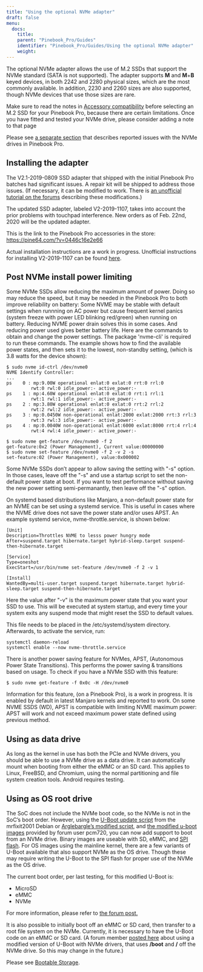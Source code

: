 ```yaml
---
title: "Using the optional NVMe adapter"
draft: false
menu:
  docs:
    title:
    parent: "Pinebook_Pro/Guides"
    identifier: "Pinebook_Pro/Guides/Using the optional NVMe adapter"
    weight: 
---
```

	
The optional NVMe adapter allows the use of M.2 SSDs that support the NVMe standard (SATA is not supported).  The adapter supports **M** and **M**+**B** keyed devices, in both 2242 and 2280 physical sizes, which are the most commonly available. In addition, 2230 and 2260 sizes are also supported, though NVMe devices that use those sizes are rare.

Make sure to read the notes in [Accessory compatibility](/documentation/Pinebook_Pro/Accessory/Compatibility) before selecting an M.2 SSD for your Pinebook Pro, because there are certain limitations.  Once you have fitted and tested your NVMe drive, please consider adding a note to that page  

Please see [a separate section](/documentation/Pinebook_Pro/Troubleshooting#nvme_ssd_issues)  that describes reported issues with the NVMe drives in Pinebook Pro.

## Installing the adapter

The V2.1-2019-0809 SSD adapter that shipped with the initial Pinebook Pro batches had significant issues. A repair kit will be shipped to address those issues.
(If necessary, it can be modified to work. There is [an unofficial tutorial on the forums](https://forum.pine64.org/showthread.php?tid=8322&pid=52700#pid52700) describing these modifications.)

The updated SSD adapter, labeled V2-2019-1107, takes into account the prior problems with touchpad interference. New orders as of Feb. 22nd, 2020 will be the updated adapter.

This is the link to the Pinebook Pro accessories in the store: https://pine64.com/?v=0446c16e2e66

Actual installation instructions are a work in progress. Unofficial instructions for installing V2-2019-1107 can be found [here](https://eli.gladman.cc/blog/2020/06/23/pine-book-pro-nvme.html).

## Post NVMe install power limiting

Some NVMe SSDs allow reducing the maximum amount of power. Doing so may reduce the speed, but it may be needed in the Pinebook Pro to both improve reliability on battery: Some NVME may be stable with default settings when runnning on AC power but cause frequent kernel panics (system freeze with power LED blinking red/green) when running on battery. Reducing NVME power drain solves this in some cases. And reducing power used gives better battery life.
Here are the commands to obtain and change the power settings. The package 'nvme-cli' is required to run these commands. The example shows how to find the available power states, and then sets it to the lowest, non-standby setting, (which is 3.8 watts for the device shown):

```console
$ sudo nvme id-ctrl /dev/nvme0
NVME Identify Controller:
...
ps    0 : mp:9.00W operational enlat:0 exlat:0 rrt:0 rrl:0
         rwt:0 rwl:0 idle_power:- active_power:-
ps    1 : mp:4.60W operational enlat:0 exlat:0 rrt:1 rrl:1
         rwt:1 rwl:1 idle_power:- active_power:-
ps    2 : mp:3.80W operational enlat:0 exlat:0 rrt:2 rrl:2
         rwt:2 rwl:2 idle_power:- active_power:-
ps    3 : mp:0.0450W non-operational enlat:2000 exlat:2000 rrt:3 rrl:3
         rwt:3 rwl:3 idle_power:- active_power:-
ps    4 : mp:0.0040W non-operational enlat:6000 exlat:8000 rrt:4 rrl:4
         rwt:4 rwl:4 idle_power:- active_power:-
```

```console
$ sudo nvme get-feature /dev/nvme0 -f 2
get-feature:0x2 (Power Management), Current value:00000000
$ sudo nvme set-feature /dev/nvme0 -f 2 -v 2 -s
set-feature:02 (Power Management), value:0x000002
```

Some NVMe SSDs don’t appear to allow saving the setting with "-s" option. In those cases, leave off the "-s" and use a startup script to set the non-default power state at boot. If you want to test performance without saving the new power setting semi-permanantly, then leave off the "-s" option.

On systemd based distributions like Manjaro, a non-default power state for an NVME can be set using a systemd service. This is useful in cases where the NVME drive does not save the power state and/or uses APST. An example systemd service, nvme-throttle.service, is shown below:

    [Unit]
    Description=Throttles NVME to lesss power hungry mode
    After=suspend.target hibernate.target hybrid-sleep.target suspend-then-hibernate.target

    [Service]
    Type=oneshot
    ExecStart=/usr/bin/nvme set-feature /dev/nvme0 -f 2 -v 1

    [Install]
    WantedBy=multi-user.target suspend.target hibernate.target hybrid-sleep.target suspend-then-hibernate.target

Here the value after "-v" is the maximum power state that you want your SSD to use. This will be executed at system startup, and every time your system exits any suspend mode that might reset the SSD to default values.

This file needs to be placed in the /etc/systemd/system directory. Afterwards, to activate the service, run:

    systemctl daemon-reload
    systemctl enable --now nvme-throttle.service

There is another power saving feature for NVMes, APST, (Autonomous Power State Transitions). This performs the power saving & transitions based on usage. To check if you have a NVMe SSD with this feature:

```console
$ sudo nvme get-feature -f 0x0c -H /dev/nvme0
```

Information for this feature, (on a Pinebook Pro), is a work in progress. It is enabled by default in latest Manjaro kernels and reported to work.
On some NVME SSDS (WD), APST is compatible with limiting NVME maximum power: APST will work and not exceed maximum power state defined using
previous method.

## Using as data drive

As long as the kernel in use has both the PCIe and NVMe drivers, you should be able to use a NVMe drive as a data drive. It can automatically mount when booting from either the eMMC or an SD card. This applies to Linux, FreeBSD, and Chromium, using the normal partitioning and file system creation tools. Android requires testing.

## Using as OS root drive

The SoC does not include the NVMe boot code, so the NVMe is not in the SoC’s boot order. However, using the [U-Boot update script](https://github.com/mrfixit2001/updates_repo/blob/v1.1/pinebook/filesystem/mrfixit_update.sh) from the mrfixit2001 Debian or [Arglebargle’s modified script](https://pastebin.com/raw/EeK074XB), and [the modified u-boot images](https://github.com/pcm720/rockchip-u-boot/releases) provided by forum user pcm720, you can now add support to boot from an NVMe drive. Binary images are useable with SD, eMMC, and [SPI flash](/documentation/Pinebook_Pro/Features/SPI). For OS images using the mainline kernel, there are a few variants of U-Boot available that also support NVMe as the OS drive. Though these may require writing the U-Boot to the SPI flash for proper use of the NVMe as the OS drive.

The current boot order, per last testing, for this modified U-Boot is:

* MicroSD
* eMMC
* NVMe

For more information, please refer to [the forum post.](https://forum.pine64.org/showthread.php?tid=8439&pid=53764#pid53764)

It is also possible to initially boot off an eMMC or SD card, then transfer to a root file system on the NVMe. Currently, it is necessary to have the U-Boot code on an eMMC or SD card. (A forum member [posted here](https://forum.pine64.org/showthread.php?tid=8439) about using a modified version of U-Boot with NVMe drivers, that uses **/boot** and **/** off the NVMe drive. So this may change in the future.)

Please see [Bootable Storage](/documentation/Pinebook_Pro#bootable_storage).
